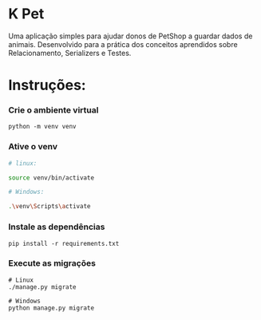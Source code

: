 # K Pet

Uma aplicação simples para ajudar donos de PetShop a guardar dados de animais. Desenvolvido para a prática dos conceitos aprendidos 
sobre Relacionamento, Serializers e Testes.

# Instruções:
 

### Crie o ambiente virtual
```
python -m venv venv
```
### Ative o venv
```bash
# linux: 

source venv/bin/activate

# Windows:

.\venv\Scripts\activate

```

### Instale as dependências 
```
pip install -r requirements.txt
```
### Execute as migrações
```
# Linux
./manage.py migrate

# Windows
python manage.py migrate
```
